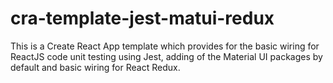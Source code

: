 # cra-template-jest-matui-redux
This is a Create React App template which provides for the basic wiring for ReactJS code unit testing using Jest, adding of the Material UI packages by default and basic wiring for React Redux.
